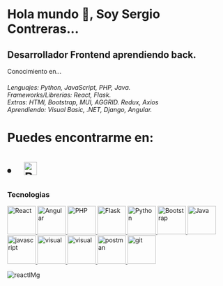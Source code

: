 # Hola mundo 👾, Soy Sergio Contreras...
## Desarrollador Frontend aprendiendo back.
  Conocimiento en...


<h6>
  Lenguajes: Python, JavaScript, PHP, Java.
  </br>
  Frameworks/Librerias: React, Flask.
 </br>
  Extras: HTMl, Bootstrap, MUI, AGGRID. Redux, Axios
  </br>
  Aprendiendo: Visual Basic, .NET, Django, Angular.
  </br>
<h6/>

<h1> 
  Puedes encontrarme en:
<h1/>
  <p align="center">
    <li>
  <a href="https://www.linkedin.com/in/sergio-contreras-7ab49224a/" target="_blank"> <img src="https://www.vectorlogo.zone/logos/linkedin/linkedin-icon.svg" alt="React" width="30" height="30"/>  </a>
    </li>
    </p>
</hr>

### Tecnologias
<p align="left"> 
<a href="https://reactjs.org/docs/getting-started.html" target="_blank"> <img src="https://www.vectorlogo.zone/logos/reactjs/reactjs-icon.svg" alt="React" width="65" height="65"/>  </a>
<a href="https://angular.io/docs" target="_blank"> <img src="https://www.vectorlogo.zone/logos/angular/angular-icon.svg" alt="Angular" width="65" height="65"/>  </a>
<a href="https://www.php.net/docs.php" target="_blank"> <img src="https://www.vectorlogo.zone/logos/php/php-icon.svg" alt="PHP" width="65" height="65"/>  </a>
  <a href="https://flask.palletsprojects.com/en/2.2.x/" target="_blank"> <img src="https://www.vectorlogo.zone/logos/pocoo_flask/pocoo_flask-icon.svg" alt="Flask" width="65" height="65"/>  </a>
<a href="https://docs.python.org/3/" target="_blank"> <img src="https://www.vectorlogo.zone/logos/python/python-icon.svg" alt="Python" width="65" height="65"/>  </a>
  <a href="https://getbootstrap.com" target="_blank"> <img src="https://www.vectorlogo.zone/logos/getbootstrap/getbootstrap-icon.svg" alt="Bootstrap" width="65" height="65"/>  </a>
<a href="https://docs.oracle.com/en/java/" target="_blank"> <img src="https://www.vectorlogo.zone/logos/java/java-icon.svg" alt="Java" width="65" height="65"/>  </a>
<a href="https://devdocs.io/javascript/" target="_blank"> <img src="https://www.vectorlogo.zone/logos/javascript/javascript-icon.svg" alt="javascript" width="65" height="65"/>  </a>
<a href="https://learn.microsoft.com/en-us/dotnet/visual-basic/" target="_blank"> <img src="https://www.vectorlogo.zone/logos/microsoft_vb/microsoft_vb-icon.svg" alt="visual" width="65" height="65"/>  </a>
  <a href="https://learn.microsoft.com/en-us/dotnet/" target="_blank"> <img src="https://www.vectorlogo.zone/logos/dotnet/dotnet-icon.svg" alt="visual" width="65" height="65"/>  </a>
<a href="https://postman.com" target="_blank"> <img src="https://www.vectorlogo.zone/logos/getpostman/getpostman-icon.svg" alt="postman" width="65" height="65"/> </a>
<a href="https://git-scm.com/" target="_blank"> <img src="https://www.vectorlogo.zone/logos/git-scm/git-scm-icon.svg" alt="git" width="65" height="65"/>  </a>

  </p>

![reactIMg](https://user-images.githubusercontent.com/91096090/209746294-ed8c440f-aff2-40eb-bbb3-d4b45b6de93d.jpg)
